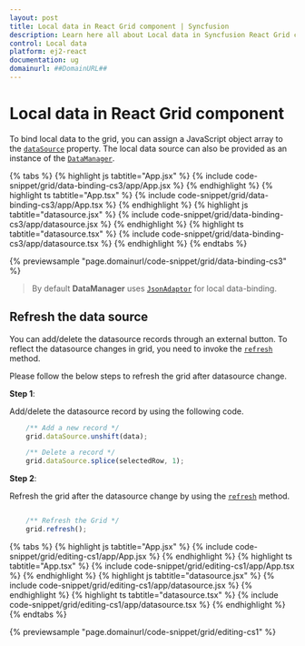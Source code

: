 ```yaml
---
layout: post
title: Local data in React Grid component | Syncfusion
description: Learn here all about Local data in Syncfusion React Grid component of Syncfusion Essential JS 2 and more.
control: Local data 
platform: ej2-react
documentation: ug
domainurl: ##DomainURL##
---
```


# Local data in React Grid component

To bind local data to the grid, you can assign a JavaScript object array to the [`dataSource`](https://ej2.syncfusion.com/angular/documentation/api/grid/#datasource) property.
The local data source can also be provided as an instance of the [`DataManager`](https://ej2.syncfusion.com/react/documentation/data/getting-started/).

{% tabs %}
{% highlight js tabtitle="App.jsx" %}
{% include code-snippet/grid/data-binding-cs3/app/App.jsx %}
{% endhighlight %}
{% highlight ts tabtitle="App.tsx" %}
{% include code-snippet/grid/data-binding-cs3/app/App.tsx %}
{% endhighlight %}
{% highlight js tabtitle="datasource.jsx" %}
{% include code-snippet/grid/data-binding-cs3/app/datasource.jsx %}
{% endhighlight %}
{% highlight ts tabtitle="datasource.tsx" %}
{% include code-snippet/grid/data-binding-cs3/app/datasource.tsx %}
{% endhighlight %}
{% endtabs %}

 {% previewsample "page.domainurl/code-snippet/grid/data-binding-cs3" %}

> By default **DataManager** uses [`JsonAdaptor`](https://ej2.syncfusion.com/react/documentation/data/adaptors/#json-adaptor) for local data-binding.

## Refresh the data source

You can add/delete the datasource records through an external button. To reflect the datasource changes in grid, you need to invoke the [`refresh`](https://ej2.syncfusion.com/angular/documentation/api/grid/#refresh) method.

Please follow the below steps to refresh the grid after datasource change.

**Step 1**:

Add/delete the datasource record by using the following code.

```ts
    /** Add a new record */
    grid.dataSource.unshift(data);

    /** Delete a record */
    grid.dataSource.splice(selectedRow, 1);

```

**Step 2**:

Refresh the grid after the datasource change by using the [`refresh`](https://ej2.syncfusion.com/angular/documentation/api/grid/#refresh) method.

```ts

    /** Refresh the Grid */
    grid.refresh();

```

{% tabs %}
{% highlight js tabtitle="App.jsx" %}
{% include code-snippet/grid/editing-cs1/app/App.jsx %}
{% endhighlight %}
{% highlight ts tabtitle="App.tsx" %}
{% include code-snippet/grid/editing-cs1/app/App.tsx %}
{% endhighlight %}
{% highlight js tabtitle="datasource.jsx" %}
{% include code-snippet/grid/editing-cs1/app/datasource.jsx %}
{% endhighlight %}
{% highlight ts tabtitle="datasource.tsx" %}
{% include code-snippet/grid/editing-cs1/app/datasource.tsx %}
{% endhighlight %}
{% endtabs %}

 {% previewsample "page.domainurl/code-snippet/grid/editing-cs1" %}